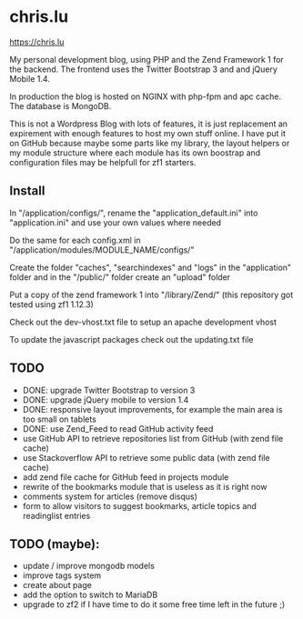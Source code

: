 chris.lu
========

https://chris.lu

My personal development blog, using PHP and the Zend Framework 1 for the backend. The frontend uses the Twitter Bootstrap 3 and and jQuery Mobile 1.4.

In production the blog is hosted on NGINX with php-fpm and apc cache. The database is MongoDB.

This is not a Wordpress Blog with lots of features, it is just replacement an expirement with enough features to host my own stuff online. I have put it on GitHub because maybe some parts like my library, the layout helpers or my module structure where each module has its own boostrap and configuration files may be helpfull for zf1 starters.

Install
-------

In "/application/configs/", rename the "application_default.ini" into "application.ini" and use your own values where needed

Do the same for each config.xml in "/application/modules/MODULE_NAME/configs/"

Create the folder "caches", "searchindexes" and "logs" in the "application" folder and in the "/public/" folder create an "upload" folder

Put a copy of the zend framework 1 into "/library/Zend/" (this repository got tested using zf1 1.12.3)

Check out the dev-vhost.txt file to setup an apache development vhost

To update the javascript packages check out the updating.txt file

TODO
----

* DONE: upgrade Twitter Bootstrap to version 3
* DONE: upgrade jQuery mobile to version 1.4
* DONE: responsive layout improvements, for example the main area is too small on tablets
* DONE: use Zend_Feed to read GitHub activity feed
* use GitHub API to retrieve repositories list from GitHub (with zend file cache)
* use Stackoverflow API to retrieve some public data (with zend file cache)
* add zend file cache for GitHub feed in projects module
* rewrite of the bookmarks module that is useless as it is right now
* comments system for articles (remove disqus)
* form to allow visitors to suggest bookmarks, article topics and readinglist entries

TODO (maybe):
-------------

* update / improve mongodb models
* improve tags system
* create about page
* add the option to switch to MariaDB
* upgrade to zf2 if I have time to do it some free time left in the future ;)
